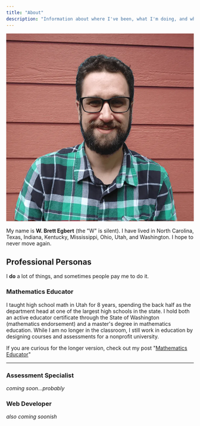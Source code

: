 ```yaml
---
title: "About"
description: "Information about where I've been, what I'm doing, and where I'm heading."
---
```


![Brett Egbert](../../assets/brett-egbert.webp)

My name is **W. Brett Egbert** (the "W" is silent). I have lived in North Carolina, Texas, Indiana, Kentucky, Mississippi, Ohio, Utah, and Washington. I hope to never move again.

## Professional Personas

I **do** a lot of things, and sometimes people pay me to do it.

### Mathematics Educator

I taught high school math in Utah for 8 years, spending the back half as the department head at one of the largest high schools in the state. I hold both an active educator certificate through the State of Washington (mathematics endorsement) and a master's degree in mathematics education. While I am no longer in the classroom, I still work in education by designing courses and assessments for a nonprofit university.

If you are curious for the longer version, check out my post "[Mathematics Educator](/posts/math-ed)"

---

### Assessment Specialist

*coming soon...probably*

### Web Developer

*also coming soonish*

<style>
    main img {
        margin-inline: auto;
        width: 50%;
        max-width: 40rem;
        height: auto;
        border: 0.5rem solid var(--color-tertiary);
        border-radius: 5rem;
        /*padding: 1.5rem;*/
    }
</style>
